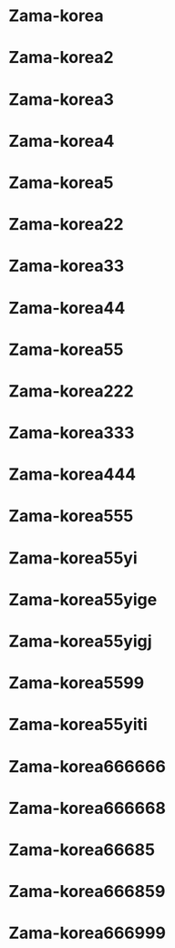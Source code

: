 # Zama-korea
# Zama-korea2
# Zama-korea3
# Zama-korea4
# Zama-korea5
# Zama-korea22
# Zama-korea33
# Zama-korea44
# Zama-korea55
# Zama-korea222
# Zama-korea333
# Zama-korea444
# Zama-korea555
# Zama-korea55yi
# Zama-korea55yige
# Zama-korea55yigj
# Zama-korea5599
# Zama-korea55yiti
# Zama-korea666666
# Zama-korea666668
# Zama-korea66685
# Zama-korea666859
# Zama-korea666999
